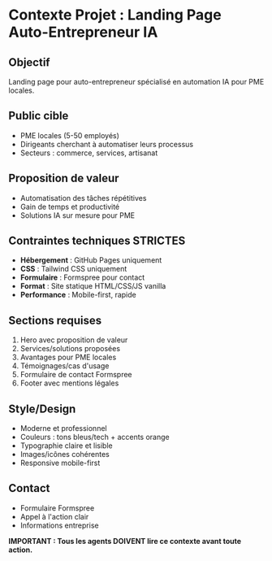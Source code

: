# Contexte Projet : Landing Page Auto-Entrepreneur IA

## Objectif
Landing page pour auto-entrepreneur spécialisé en automation IA pour PME locales.

## Public cible  
- PME locales (5-50 employés)
- Dirigeants cherchant à automatiser leurs processus
- Secteurs : commerce, services, artisanat

## Proposition de valeur
- Automatisation des tâches répétitives
- Gain de temps et productivité  
- Solutions IA sur mesure pour PME

## Contraintes techniques STRICTES
- **Hébergement** : GitHub Pages uniquement
- **CSS** : Tailwind CSS uniquement  
- **Formulaire** : Formspree pour contact
- **Format** : Site statique HTML/CSS/JS vanilla
- **Performance** : Mobile-first, rapide

## Sections requises
1. Hero avec proposition de valeur
2. Services/solutions proposées
3. Avantages pour PME locales
4. Témoignages/cas d'usage
5. Formulaire de contact Formspree
6. Footer avec mentions légales

## Style/Design
- Moderne et professionnel
- Couleurs : tons bleus/tech + accents orange
- Typographie claire et lisible
- Images/icônes cohérentes
- Responsive mobile-first

## Contact
- Formulaire Formspree
- Appel à l'action clair
- Informations entreprise

**IMPORTANT : Tous les agents DOIVENT lire ce contexte avant toute action.**